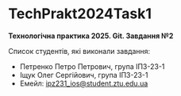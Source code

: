 # TechPrakt2024Task1

**Технологічна практика 2025. Git. Завдання №2**

Список студентів, які виконали завдання:

- Петренко Петро Петрович, група ІПЗ-23-1
- Іщук Олег Сергійович, група ІПЗ-23-1
- Емейл: ipz231_ios@student.ztu.edu.ua

